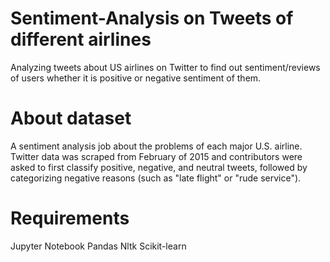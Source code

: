 # Sentiment-Analysis on Tweets of different airlines
  Analyzing tweets about US airlines on Twitter to find out sentiment/reviews of users whether it is positive or negative sentiment of them.
# About dataset
  A sentiment analysis job about the problems of each major U.S. airline. Twitter data was scraped from February of 2015 and contributors were asked to first classify positive, negative, and neutral tweets, followed by categorizing negative reasons (such as "late flight" or "rude service").
  
# Requirements
Jupyter Notebook
Pandas
Nltk
Scikit-learn


